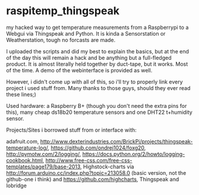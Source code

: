 # raspitemp_thingspeak
my hacked way to get temperature measurements from a Raspberrypi to a Webgui via Thingspeak and Python. It is kinda a Sensorstation or Weatherstation, tough no forcasts are made. 

I uploaded the scripts and did my best to explain the basics, but at the end of the day this will remain a hack and be anything but a full-fledged product. It is almost literally held together by duct-tape, but it works. Most of the time.
A demo of the webinterface is provided as well.

However, i didn't come up with all of this, so i'll try to properly link every project i used stuff from. Many thanks to those guys, should they ever read these lines;)

Used hardware: a Raspberry B+ (though you don't need the extra pins for this), many cheap ds18b20 temperature sensors and one DHT22 t+humidity sensor.


Projects/Sites i borrowed stuff from or interface with:

adafruit.com, http://www.dexterindustries.com/BrickPi/projects/thingspeak-temperature-log/,
https://github.com/ondrej1024/foxg20,
http://pymotw.com/2/logging/,
https://docs.python.org/2/howto/logging-cookbook.html,
http://www.free-css.com/free-css-templates/page179/base-2013,
Highstock-charts via http://forum.arduino.cc/index.php?topic=213058.0 (basic version, not the github-one i think) and https://github.com/highcharts, Thingspeak and Iobridge
